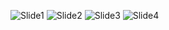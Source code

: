 ![Slide1](https://user-images.githubusercontent.com/71859613/120528178-5aab7a00-c405-11eb-8331-63d9d30d1ddc.JPG)
![Slide2](https://user-images.githubusercontent.com/71859613/120528188-5bdca700-c405-11eb-8cdc-9e4ed064ac49.JPG)
![Slide3](https://user-images.githubusercontent.com/71859613/120528190-5c753d80-c405-11eb-9120-658584e7a373.JPG)
![Slide4](https://user-images.githubusercontent.com/71859613/120528192-5d0dd400-c405-11eb-9d01-d4447187722f.JPG)

